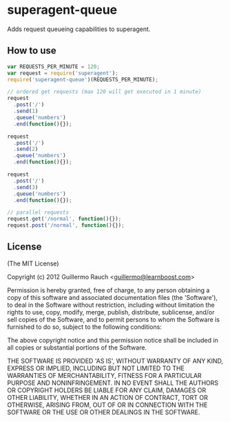
# superagent-queue

Adds request queueing capabilities to superagent.

## How to use

```js
var REQUESTS_PER_MINUTE = 120;
var request = require('superagent');
require('superagent-queue')(REQUESTS_PER_MINUTE);

// ordered get requests (max 120 will get executed in 1 minute)
request
  .post('/')
  .send(1)
  .queue('numbers')
  .end(function(){});

request
  .post('/')
  .send(2)
  .queue('numbers')
  .end(function(){});

request
  .post('/')
  .send(3)
  .queue('numbers')
  .end(function(){});

// parallel requests
request.get('/normal', function(){});
request.post('/normal', function(){});
```

## License 

(The MIT License)

Copyright (c) 2012 Guillermo Rauch &lt;guillermo@learnboost.com&gt;

Permission is hereby granted, free of charge, to any person obtaining
a copy of this software and associated documentation files (the
'Software'), to deal in the Software without restriction, including
without limitation the rights to use, copy, modify, merge, publish,
distribute, sublicense, and/or sell copies of the Software, and to
permit persons to whom the Software is furnished to do so, subject to
the following conditions:

The above copyright notice and this permission notice shall be
included in all copies or substantial portions of the Software.

THE SOFTWARE IS PROVIDED 'AS IS', WITHOUT WARRANTY OF ANY KIND,
EXPRESS OR IMPLIED, INCLUDING BUT NOT LIMITED TO THE WARRANTIES OF
MERCHANTABILITY, FITNESS FOR A PARTICULAR PURPOSE AND NONINFRINGEMENT.
IN NO EVENT SHALL THE AUTHORS OR COPYRIGHT HOLDERS BE LIABLE FOR ANY
CLAIM, DAMAGES OR OTHER LIABILITY, WHETHER IN AN ACTION OF CONTRACT,
TORT OR OTHERWISE, ARISING FROM, OUT OF OR IN CONNECTION WITH THE
SOFTWARE OR THE USE OR OTHER DEALINGS IN THE SOFTWARE.
